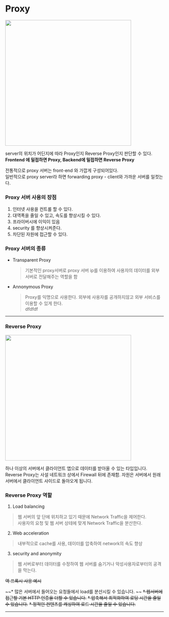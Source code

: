 # Proxy

<img src="https://img1.daumcdn.net/thumb/R1280x0/?scode=mtistory2&fname=http%3A%2F%2Fcfile4.uf.tistory.com%2Fimage%2F99A33F365C420BF01267C6" width="400"/>

server의 위치가 어딘지에 따라 Proxy인지 Reverse Proxy인지 판단할 수 있다. <br>
<strong>Frontend 에 밀접하면 Proxy, Backend에 밀접하면 Reverse Proxy </strong>

전통적으로 proxy 서버는 front-end 와 가깝게 구성되어있다.<br>
일반적으로 proxy server라 하면 forwarding proxy - client와 가까운 서버를 일컷는다.

### Proxy 서버 사용의 장점
1. 인터넷 사용을 컨트롤 할 수 있다.
2. 대역폭을 줄일 수 있고, 속도를 향상시킬 수 있다.
3. 프라이버시에 이익이 있음
4. security 를 향상시켜준다.
5. 차단된 자원에 접근할 수 있다.

### Proxy 서버의 종류
* Transparent Proxy
  > 기본적인 proxy서버로 proxy 서버 ip를 이용하여 사용자의 데이터를 외부 서버로 전달해주는 역할을 함
* Annonymous Proxy
  > Proxy를 익명으로 사용한다. 외부에 사용자를 공개하지않고 외부 서비스를 이용할 수 있게 한다.<br>
dfdfdf

-------

### Reverse Proxy
<img src="https://img1.daumcdn.net/thumb/R1280x0/?scode=mtistory2&fname=http%3A%2F%2Fcfile26.uf.tistory.com%2Fimage%2F995E59495C42AAF022C685" width="400"/>

하나 이상의 서버에서 클라이언트 앱으로 데이터를 받아올 수 있는 타입입니다.<br>
Reverse Proxy는 사설 네트워크 상에서 Firewall 뒤에 존재함.
자원은 서버에서 원래 서버에서 클라이언트 사이드로 돌아오게 됩니다.

### Reverse Proxy 역할

1. Load balancing
  > 웹 서버의 앞 단에 위치하고 있기 때문에 Network Traffic을 제어한다. <br>
  사용자의 요청 및 웹 서버 상테에 맞게 Network Traffic을 분산한다.
2. Web acceleration
  > 내부적으로 cache를 사용, 데이터를 압축하여 network의 속도 향상
3. security and anonymity
  > 웹 서버로부터 데이터를 수정하여 웹 서버를 숨기거나 악성사용자로부터의 공격을 막는다.


~~역 프록시 사용 예시~~

~~* 많은 서버에서 들어오는 요청들에서 load를 분산시킬 수 있습니다. ~~
~~* 웹서버에 접근할 기본 HTTP 인증을 더할 수 있습니다.~~
~~* 압축해서 최적화하여 로딩 시간을 줄일 수 있습니다.~~
~~* 정적인 컨텐츠를 캐싱하여 로드 시간을 줄일 수 있습니다.~~

--------

